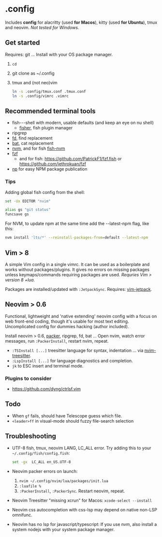 # .config

Includes **config** for alacritty (used **for Macos**), kitty (used **for Ubuntu**), tmux and neovim. *Not tested for Windows.*

## Get started

Requires: git ... Install with your OS package manager.

1. `cd`
2. git clone as ~/.config
3. tmux and (not neo)vim

	```sh
	ln -s .config/tmux.conf .tmux.conf
	ln -s .config/vimrc .vimrc
	```

## Recommended terminal tools

- fish---shell with modern, usable defaults (and keep an eye on nu shell)
	- [fisher](https://github.com/jorgebucaran/fisher), fish plugin manager
- ripgrep
- [fd](https://github.com/sharkdp/fd), find replacement
- [bat](https://github.com/sharkdp/bat), cat replacement
- [nvm](https://github.com/nvm-sh/nvm), and for fish [fish-nvm](https://github.com/FabioAntunes/fish-nvm)
- [fzf](https://github.com/junegunn/fzf)
	- and for fish: https://github.com/PatrickF1/fzf.fish or https://github.com/jethrokuan/fzf
- [np](https://github.com/sindresorhus/np) for easy NPM package publication

### Tips

Adding global fish config from the shell:

```sh
set -Ux EDITOR "nvim"

alias gs "git status"
funcsave gs
```

For NVM, to update npm at the same time add the --latest-npm flag, like this:

```sh
nvm install 'lts/*' --reinstall-packages-from=default --latest-npm
```

## Vim > 8

A simple Vim config in a single vimrc. It can be used as a boilerplate and works without packages/plugins. It gives no errors on missing packages unless keymaps/commands requiring packages are used. *Requries Vim > version 8 +lua.*

Packages are installed/updated with `:JetpackSync`. Requires:
[vim-jetpack](https://github.com/tani/vim-jetpack).

## Neovim > 0.6

Functional, lightweight and 'native extending' neovim config with a focus on web front-end coding, though it's usable for most text editing. Uncomplicated config for dummies hacking (author included).

Install neovim  > 0.6, [packer](https://github.com/wbthomason/packer.nvim), ripgrep, fd, bat ... Open nvim, watch error messages, run `:PackerInstall`, restart nvim, repeat.

- `:TSInstall [...]` treesitter language for syntax, indentation ... via [nvim-treesitter][nts].
- `:LspInstall [...]` for language diagnostics and completion.
- `jk` to ESC insert and terminal mode.

### Plugins to consider

- https://github.com/dyng/ctrlsf.vim

## Todo

- When `gf` fails, should have Telescope guess which file.
- `<leader>ff` in visual-mode should fuzzy file-search selection

## Troubleshooting

- UTF-8 fish, tmux, neovim LANG, LC_ALL error. Try adding this to your `~/.config/fish/config.fish`:

	```sh
	set -gx  LC_ALL en_US.UTF-8
	```

- Neovim packer errors on launch:

	1. `nvim ~/.config/nvim/lua/packages/init.lua`
	2. `:luafile %`
	3. `:PackerInstall`, `:PackerSync`. Restart neovim, repeat.

- Neovim Treesitter "missing xcrun" for Macos: `xcode-select --install`

- Neovim css autocompletion with css-lsp may depend on native non-LSP omnifunc.

- Neovim has no lsp for javascript/typescript: If you use nvm, also install a system nodejs with your system package manager.


[gl]: https://github.com/junegunn/gv.vim
[gd]: https://github.com/sindrets/diffview.nvim
[nts]: https://github.com/nvim-treesitter/nvim-treesitter
